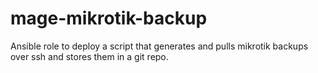# mage-mikrotik-backup
Ansible role to deploy a script that generates and pulls mikrotik backups over ssh and stores them in a git repo.
